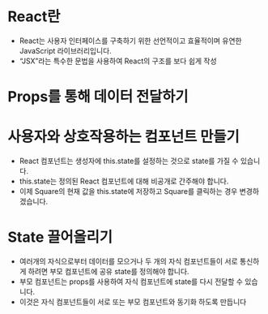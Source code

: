 # React란
- React는 사용자 인터페이스를 구축하기 위한 선언적이고 효율적이며 유연한 JavaScript 라이브러리입니다.
- “JSX”라는 특수한 문법을 사용하여 React의 구조를 보다 쉽게 작성

# Props를 통해 데이터 전달하기

# 사용자와 상호작용하는 컴포넌트 만들기
- React 컴포넌트는 생성자에 this.state를 설정하는 것으로 state를 가질 수 있습니다. 
- this.state는 정의된 React 컴포넌트에 대해 비공개로 간주해야 합니다. 
- 이제 Square의 현재 값을 this.state에 저장하고 Square를 클릭하는 경우 변경하겠습니다.

# State 끌어올리기
- 여러개의 자식으로부터 데이터를 모으거나 두 개의 자식 컴포넌트들이 서로 통신하게 하려면 부모 컴포넌트에 공유 state를 정의해야 합니다. 
- 부모 컴포넌트는 props를 사용하여 자식 컴포넌트에 state를 다시 전달할 수 있습니다. 
- 이것은 자식 컴포넌트들이 서로 또는 부모 컴포넌트와 동기화 하도록 만듭니다